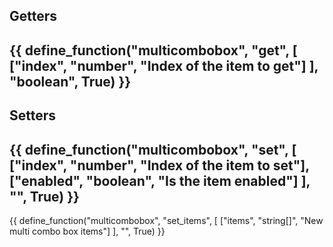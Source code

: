 ## Getters
{{ define_function("multicombobox", "get", [
    ["index", "number", "Index of the item to get"]
], "boolean", True) }}
---
## Setters
{{ define_function("multicombobox", "set", [
    ["index", "number", "Index of the item to set"],
    ["enabled", "boolean", "Is the item enabled"]
], "", True) }}
---
{{ define_function("multicombobox", "set_items", [
    ["items", "string[]", "New multi combo box items"]
], "", True) }}